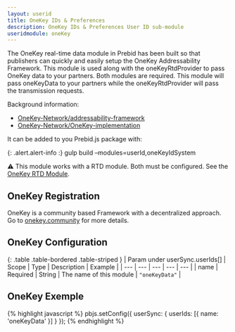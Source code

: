 ```yaml
---
layout: userid
title: OneKey IDs & Preferences
description: OneKey IDs & Preferences User ID sub-module
useridmodule: oneKey
---
```



The OneKey real-time data module in Prebid has been built so that publishers
can quickly and easily setup the OneKey Addressability Framework.
This module is used along with the oneKeyRtdProvider to pass OneKey data to your partners.
Both modules are required. This module will pass oneKeyData to your partners
while the oneKeyRtdProvider will pass the transmission requests.

Background information:
- [OneKey-Network/addressability-framework](https://github.com/OneKey-Network/addressability-framework)
- [OneKey-Network/OneKey-implementation](https://github.com/OneKey-Network/OneKey-implementation)


It can be added to you Prebid.js package with:

{: .alert.alert-info :}
gulp build –modules=userId,oneKeyIdSystem

⚠️ This module works with a RTD module. Both must be configured. See the [OneKey RTD Module](/dev-docs/modules/oneKeyRtdProvider.html).

## OneKey Registration

OneKey is a community based Framework with a decentralized approach.
Go to [onekey.community](https://onekey.community/) for more details.

## OneKey Configuration

{: .table .table-bordered .table-striped }
| Param under userSync.userIds[] | Scope | Type | Description | Example |
| --- | --- | --- | --- | --- |
| name | Required | String | The name of this module | `"oneKeyData"` |


## OneKey Exemple

{% highlight javascript %}
pbjs.setConfig({
    userSync: {
        userIds: [{
            name: 'oneKeyData'
        }]
    }
});
{% endhighlight %}
